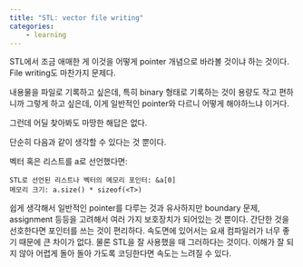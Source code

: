 ```yaml
---
title: "STL: vector file writing"
categories:
    - learning
---
```


STL에서 조금 애매한 게 이것을 어떻게 pointer 개념으로 바라볼 것이냐 하는 것이다. File writing도 마찬가지 문제다.

내용물을 파일로 기록하고 싶은데, 특히 binary 형태로 기록하는 것이 용량도 작고 편하니까 그렇게 하고 싶은데, 이게 일반적인 pointer와 다르니 어떻게 해야하느냐 이거다.

그런데 어딜 찾아봐도 마땅한 해답은 없다. 

단순히 다음과 같이 생각할 수 있다는 것 뿐이다.

벡터 혹은 리스트를 a로 선언했다면:
```
STL로 선언된 리스트나 벡터의 메모리 포인터: &a[0]
메모리 크기: a.size() * sizeof(<T>)
```

쉽게 생각해서 일반적인 pointer를 다루는 것과 유사하지만 boundary 문제, assignment 등등을 고려해서 여러 가지 보호장치가 되어있는 것 뿐이다. 간단한 것을 선호한다면 포인터를 쓰는 것이 편리하다. 속도면에 있어서는 요새 컴파일러가 너무 좋기 때문에 큰 차이가 없다. 물론 STL을 잘 사용했을 때 그러하다는 것이다. 이해가 잘 되지 않아 어렵게 돌아 돌아 가도록 코딩한다면 속도는 느려질 수 있다.



